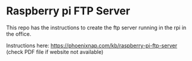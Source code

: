 # Raspberry pi FTP Server

This repo has the instructions to create the ftp server running in the rpi in the office.

Instructions here: https://phoenixnap.com/kb/raspberry-pi-ftp-server (check PDF file if website not available)

